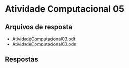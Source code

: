 # Atividade Computacional 05
## Arquivos de resposta
* [AtividadeComputacional03.odt](https://github.com/thiagomaia971/ProjetoAnaliseDeAlgoritmos/blob/master/AtividadeComputacional03/AtividadeComputacional03.odt)
* [AtividadeComputacional03.ods](https://github.com/thiagomaia971/ProjetoAnaliseDeAlgoritmos/blob/master/AtividadeComputacional03/AtividadeComputacional03.ods)

## Respostas